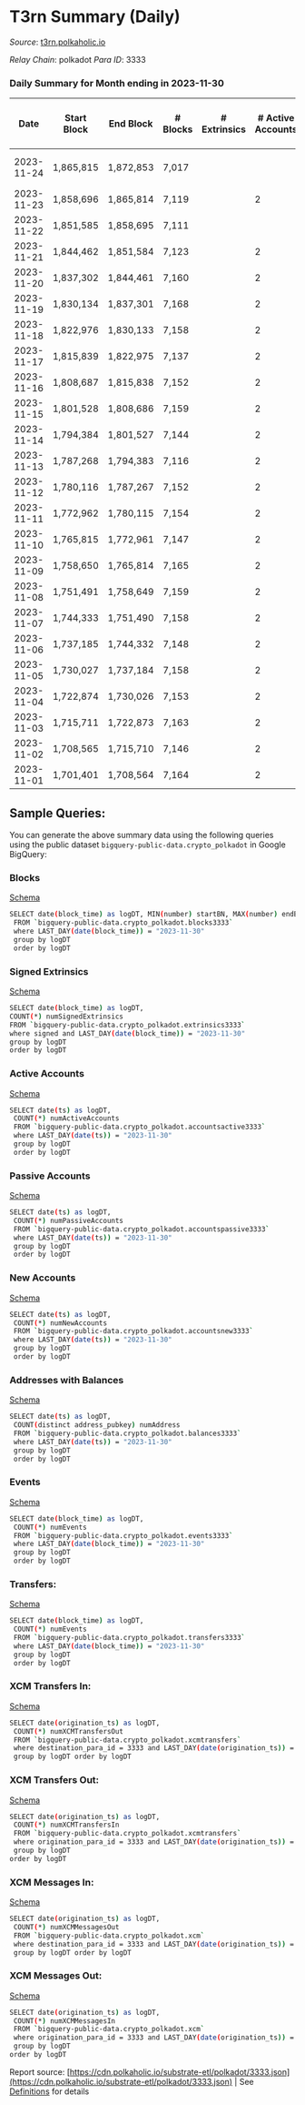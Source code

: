 # T3rn Summary (Daily)

_Source_: [t3rn.polkaholic.io](https://t3rn.polkaholic.io)

*Relay Chain*: polkadot
*Para ID*: 3333



### Daily Summary for Month ending in 2023-11-30


| Date    | Start Block | End Block | # Blocks | # Extrinsics | # Active Accounts | # Passive Accounts | # New Accounts | # Addresses | # Events  | # Transfers ($USD) | # XCM Transfers In ($USD) | # XCM Transfers Out ($USD) | # XCM In | # XCM Out | Issues |
|---------|-------------|-----------|----------|--------------|-------------------|--------------------|----------------|-------------|-----------|--------------------|---------------------------|----------------------------|----------|-----------|--------|
| 2023-11-24 | 1,865,815 | 1,872,853 | 7,017 |  |  |  |  |  | 14,335 |   |   |   |  |  | 22 missing (0.31%) |
| 2023-11-23 | 1,858,696 | 1,865,814 | 7,119 |  | 2 |  |  | 1 | 14,245 |   |   |   |  |  |  |
| 2023-11-22 | 1,851,585 | 1,858,695 | 7,111 |  |  |  |  |  | 14,363 |   |   |   |  |  |  |
| 2023-11-21 | 1,844,462 | 1,851,584 | 7,123 |  | 2 |  |  | 1 | 14,229 |   |   |   |  |  |  |
| 2023-11-20 | 1,837,302 | 1,844,461 | 7,160 |  | 2 |  |  | 1 | 13,660 |   |   |   |  |  |  |
| 2023-11-19 | 1,830,134 | 1,837,301 | 7,168 |  | 2 |  |  | 1 | 13,899 |   |   |   |  |  |  |
| 2023-11-18 | 1,822,976 | 1,830,133 | 7,158 |  | 2 |  |  | 1 | 14,323 |   |   |   |  |  |  |
| 2023-11-17 | 1,815,839 | 1,822,975 | 7,137 |  | 2 |  |  | 1 | 14,281 |   |   |   |  |  |  |
| 2023-11-16 | 1,808,687 | 1,815,838 | 7,152 |  | 2 |  |  | 1 | 14,311 |   |   |   |  |  |  |
| 2023-11-15 | 1,801,528 | 1,808,686 | 7,159 |  | 2 |  |  | 1 | 14,325 |   |   |   |  |  |  |
| 2023-11-14 | 1,794,384 | 1,801,527 | 7,144 |  | 2 |  |  | 1 | 14,295 |   |   |   |  |  |  |
| 2023-11-13 | 1,787,268 | 1,794,383 | 7,116 |  | 2 |  |  | 1 | 14,239 |   |   |   |  |  |  |
| 2023-11-12 | 1,780,116 | 1,787,267 | 7,152 |  | 2 |  |  | 1 | 14,311 |   |   |   |  |  |  |
| 2023-11-11 | 1,772,962 | 1,780,115 | 7,154 |  | 2 |  |  | 1 | 14,315 |   |   |   |  |  |  |
| 2023-11-10 | 1,765,815 | 1,772,961 | 7,147 |  | 2 |  |  | 1 | 14,300 |   |   |   |  |  |  |
| 2023-11-09 | 1,758,650 | 1,765,814 | 7,165 |  | 2 |  |  | 1 | 14,337 |   |   |   |  |  |  |
| 2023-11-08 | 1,751,491 | 1,758,649 | 7,159 |  | 2 |  |  | 1 | 14,325 |   |   |   |  |  |  |
| 2023-11-07 | 1,744,333 | 1,751,490 | 7,158 |  | 2 |  |  | 1 | 14,323 |   |   |   |  |  |  |
| 2023-11-06 | 1,737,185 | 1,744,332 | 7,148 |  | 2 |  |  | 1 | 14,303 |   |   |   |  |  |  |
| 2023-11-05 | 1,730,027 | 1,737,184 | 7,158 |  | 2 |  |  | 1 | 14,323 |   |   |   |  |  |  |
| 2023-11-04 | 1,722,874 | 1,730,026 | 7,153 |  | 2 |  |  | 1 | 14,665 |   |   |   |  |  |  |
| 2023-11-03 | 1,715,711 | 1,722,873 | 7,163 |  | 2 |  |  | 1 | 14,333 |   |   |   |  |  |  |
| 2023-11-02 | 1,708,565 | 1,715,710 | 7,146 |  | 2 |  |  | 1 | 14,299 |   |   |   |  |  |  |
| 2023-11-01 | 1,701,401 | 1,708,564 | 7,164 |  | 2 |  |  | 1 | 14,335 |   |   |   |  |  |  |

## Sample Queries:
You can generate the above summary data using the following queries using the public dataset `bigquery-public-data.crypto_polkadot` in Google BigQuery:


### Blocks 

[Schema](https://github.com/colorfulnotion/substrate-etl/blob/main/schema/blocks.json)

```bash
SELECT date(block_time) as logDT, MIN(number) startBN, MAX(number) endBN, COUNT(*) numBlocks 
 FROM `bigquery-public-data.crypto_polkadot.blocks3333`  
 where LAST_DAY(date(block_time)) = "2023-11-30" 
 group by logDT 
 order by logDT
```

### Signed Extrinsics 

[Schema](https://github.com/colorfulnotion/substrate-etl/blob/main/schema/extrinsics.json)

```bash
SELECT date(block_time) as logDT, 
COUNT(*) numSignedExtrinsics 
FROM `bigquery-public-data.crypto_polkadot.extrinsics3333`  
where signed and LAST_DAY(date(block_time)) = "2023-11-30" 
group by logDT 
order by logDT
```

### Active Accounts 

[Schema](https://github.com/colorfulnotion/substrate-etl/blob/main/schema/accountsactive.json)

```bash
SELECT date(ts) as logDT, 
 COUNT(*) numActiveAccounts 
 FROM `bigquery-public-data.crypto_polkadot.accountsactive3333` 
 where LAST_DAY(date(ts)) = "2023-11-30" 
 group by logDT 
 order by logDT
```

### Passive Accounts 

[Schema](https://github.com/colorfulnotion/substrate-etl/blob/main/schema/accountspassive.json)

```bash
SELECT date(ts) as logDT, 
 COUNT(*) numPassiveAccounts 
 FROM `bigquery-public-data.crypto_polkadot.accountspassive3333` 
 where LAST_DAY(date(ts)) = "2023-11-30" 
 group by logDT 
 order by logDT
```

### New Accounts 

[Schema](https://github.com/colorfulnotion/substrate-etl/blob/main/schema/accountsnew.json)

```bash
SELECT date(ts) as logDT, 
 COUNT(*) numNewAccounts 
 FROM `bigquery-public-data.crypto_polkadot.accountsnew3333` 
 where LAST_DAY(date(ts)) = "2023-11-30" 
 group by logDT
 order by logDT
```

### Addresses with Balances 

[Schema](https://github.com/colorfulnotion/substrate-etl/blob/main/schema/balances.json)

```bash
SELECT date(ts) as logDT,
 COUNT(distinct address_pubkey) numAddress 
 FROM `bigquery-public-data.crypto_polkadot.balances3333` 
 where LAST_DAY(date(ts)) = "2023-11-30" 
 group by logDT 
 order by logDT
```

### Events 

[Schema](https://github.com/colorfulnotion/substrate-etl/blob/main/schema/events.json)

```bash
SELECT date(block_time) as logDT, 
 COUNT(*) numEvents 
 FROM `bigquery-public-data.crypto_polkadot.events3333` 
 where LAST_DAY(date(block_time)) = "2023-11-30" 
 group by logDT 
 order by logDT
```

### Transfers:

[Schema](https://github.com/colorfulnotion/substrate-etl/blob/main/schema/transfers.json)

```bash
SELECT date(block_time) as logDT, 
 COUNT(*) numEvents 
 FROM `bigquery-public-data.crypto_polkadot.transfers3333` 
 where LAST_DAY(date(block_time)) = "2023-11-30" 
 group by logDT 
 order by logDT
```

### XCM Transfers In: 

[Schema](https://github.com/colorfulnotion/substrate-etl/blob/main/schema/xcmtransfers.json)

```bash
SELECT date(origination_ts) as logDT, 
 COUNT(*) numXCMTransfersOut 
 FROM `bigquery-public-data.crypto_polkadot.xcmtransfers` 
 where destination_para_id = 3333 and LAST_DAY(date(origination_ts)) = "2023-11-30" 
 group by logDT order by logDT
```

### XCM Transfers Out: 

[Schema](https://github.com/colorfulnotion/substrate-etl/blob/main/schema/xcmtransfers.json)

```bash
SELECT date(origination_ts) as logDT, 
 COUNT(*) numXCMTransfersIn 
 FROM `bigquery-public-data.crypto_polkadot.xcmtransfers` 
 where origination_para_id = 3333 and LAST_DAY(date(origination_ts)) = "2023-11-30" 
 group by logDT 
order by logDT
```

### XCM Messages In: 

[Schema](https://github.com/colorfulnotion/substrate-etl/blob/main/schema/xcm.json)

```bash
SELECT date(origination_ts) as logDT, 
 COUNT(*) numXCMMessagesOut 
 FROM `bigquery-public-data.crypto_polkadot.xcm` 
 where destination_para_id = 3333 and LAST_DAY(date(origination_ts)) = "2023-11-30" 
 group by logDT order by logDT
```

### XCM Messages Out: 

[Schema](https://github.com/colorfulnotion/substrate-etl/blob/main/schema/xcm.json)

```bash
SELECT date(origination_ts) as logDT, 
 COUNT(*) numXCMMessagesIn 
 FROM `bigquery-public-data.crypto_polkadot.xcm` 
 where origination_para_id = 3333 and LAST_DAY(date(origination_ts)) = "2023-11-30" 
 group by logDT 
order by logDT
```


Report source: [https://cdn.polkaholic.io/substrate-etl/polkadot/3333.json](https://cdn.polkaholic.io/substrate-etl/polkadot/3333.json) | See [Definitions](/DEFINITIONS.md) for details

